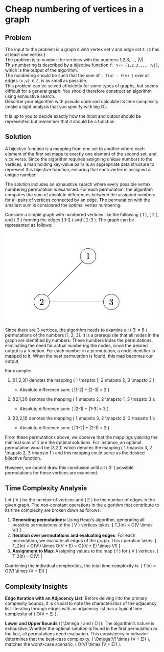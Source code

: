 # Cheap numbering of vertices in a graph

## Problem


The input to the problem is a graph `G` with vertex set `V` and edge set `E`. (`G` has at least one vertex.)  
The problem is to number the vertices with the numbers 1,2,3,...., |V|.  
This numbering is described by a bijective function `f: V-> {1,2,3,...,|V|}`, which is the output of the algorithm.  
The numbering should be such that the sum of  `| f(u) - f(v) |` over all edges `(u,v) ∈ E`, is as small as possible.  
This problem can be solved efficiently for some types of graphs, but seems difficult for a general graph. You should therefore construct an algorithm using exhaustive search.  
Describe your algorithm with pseudo code and calculate its time complexity (make a tight analysis that you specify with big O).  

It is up to you to decide exactly how the input and output should be represented but remember that it should be a function.


## Solution

A bijective function is a mapping from one set to another where each element of the first set maps to exactly one element of the second set, and vice versa. Since the algorithm requires assigning unique numbers to the vertices, a map holding key-value pairs is an appropriate data structure to represent this bijective function, ensuring that each vertex is assigned a unique number.

The solution includes an exhaustive search where every possible vertex numbering permutation is examined. For each permutation, the algorithm computes the sum of absolute differences between the assigned numbers for all pairs of vertices connected by an edge. The permutation with the smallest sum is considered the optimal vertex numbering.

Consider a simple graph with numbered vertices like the following \( 1 \), \( 2 \), and \( 3 \) forming the edges \( 1-2 \) and \( 2-3 \). The graph can be represented as follows:

![Simple Graph Representation](graph.png)

Since there are 3 vertices, the algorithm needs to examine all \( 3! = 6 \) permutations of the numbers [1, 2, 3]. It is a prerequisite that all nodes in the graph are identified by numbers. These numbers index the permutations, eliminating the need for actual numbering the nodes, since the desired output is a function. For each number in  a permutation, a node identifier is mapped to it. When the best permutation is found, this map becomes our output.

For example:

1. \([1,2,3]\) denotes the mapping \( 1 \mapsto 1, 2 \mapsto 2, 3 \mapsto 3 \):
    - Absolute difference sum: \( |1-2| + |2-3| = 2 \).

2. \([2,1,3]\) denotes the mapping  \( 1 \mapsto 2, 2 \mapsto 1, 3 \mapsto 3 \):
    - Absolute difference sum: \( |2-1| + |1-3| = 3 \).

3. \([3,2,1]\) denotes the mapping  \( 1 \mapsto 3, 2 \mapsto 2, 3 \mapsto 1 \):
    - Absolute difference sum: \( |3-2| + |2-1| = 2 \).

From these permutations above, we observe that the mappings yielding the minimal sum of 2 are the optimal solutions. For instance, an optimal permutation would be [3,2,1] which denotes the mapping  \( 1 \mapsto 3, 2 \mapsto 2, 3 \mapsto 1 \) and this mapping could serve as the desired bijective function.

However, we cannot draw this conclusion until all \( 3! \) possible permutations for these vertices are examined.

## Time Complexity Analysis

Let \( V \) be the number of vertices and \( E \) be the number of edges in the given graph. The non-constant operations in the algorithm that contribute to its time complexity are broken down as follows:

1. **Generating permutations**: Using Heap's algorithm, generating all possible permutations of the \( V \) vertices takes:
    \[ T_1(n) = O(V \times V!) \]
2. **Iteration over permutations and evaluating edges**: For each permutation, we evaluate all edges of the graph. This operation takes:
    \[ T_2(n) = O(V!) \times O(V + E) = O((V + E) \times V!) \]
3. **Assignment to Map**: Assigning values to the map \( f \) for \( V \) vertices.
    \[ T_3(n) = O(V) \]

Combining the individual complexities, the total time complexity is:
\[ T(n) = O(V! \times (V + E)) \]

## Complexity Insights

**Edge Iteration with an Adjacency List**: Before delving into the primary complexity bounds, it is crucial to note the characteristics of the adjacency list. Iterating through edges with an adjacency list has a typical time complexity of \( O(V + E) \).

**Lower and Upper Bounds** (\( \Omega \) and \( O \)): The algorithm’s nature is exhaustive. Whether the optimal solution is found in the first permutation or the last, all permutations need evaluation. This consistency in behavior determines that the best-case complexity, \( \Omega(V! \times (V + E)) \), matches the worst-case scenario, \( O(V! \times (V + E)) \).
